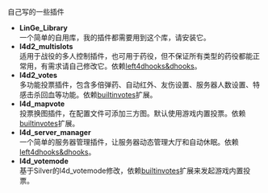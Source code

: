 自己写的一些插件

- **LinGe_Library**  
  一个简单的自用库，我的插件都需要用到这个库，请安装它。
- **l4d2_multislots**  
  适用于战役的多人控制插件，也可用于药役，但不保证所有类型的药役都能正常用，有需求请自己修改它。依赖[left4dhooks&dhooks](https://github.com/LinGe515/L4D_LinGe_Plugins/tree/main/依赖的扩展与插件/left4dhooks%26dhooks)。
- **l4d2_votes**  
  多功能投票插件，包含多倍弹药、自动红外、友伤设置、服务器人数设置、特感击杀回血等功能。依赖[builtinvotes](https://github.com/LinGe515/L4D_LinGe_Plugins/tree/main/依赖的扩展与插件/builtinvotes)扩展。
- **l4d_mapvote**  
  投票换图插件，在配置文件可添加三方图。默认使用游戏内置投票。依赖[builtinvotes](https://github.com/LinGe515/L4D_LinGe_Plugins/tree/main/依赖的扩展与插件/builtinvotes)扩展。
- **l4d_server_manager**  
  一个简单的服务器管理插件，让服务器动态管理大厅和自动休眠。依赖[left4dhooks&dhooks](https://github.com/LinGe515/L4D_LinGe_Plugins/tree/main/依赖的扩展与插件/left4dhooks%26dhooks)。
- **l4d_votemode**  
  基于Silver的l4d_votemode修改，依赖[builtinvotes](https://github.com/LinGe515/L4D_LinGe_Plugins/tree/main/依赖的扩展与插件/builtinvotes)扩展来发起游戏内置投票。


